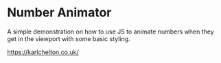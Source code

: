 # Number Animator

 A simple demonstration on how to use JS to animate numbers when they get in the viewport with some basic styling.
 
 https://karlchelton.co.uk/
